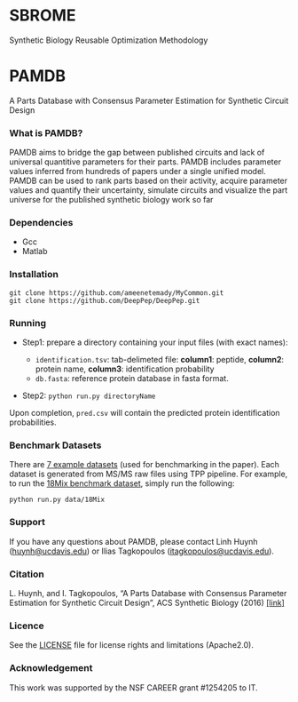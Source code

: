 SBROME
======

Synthetic Biology Reusable Optimization Methodology

# PAMDB
A Parts Database with Consensus Parameter Estimation for Synthetic Circuit Design

### What is PAMDB?
PAMDB aims to bridge the gap between published circuits and lack of universal quantitive parameters for their parts. PAMDB includes parameter values inferred from hundreds of papers under a single unified model. PAMDB can be used to rank parts based on their activity, acquire parameter values and quantify their uncertainty, simulate circuits and visualize the part universe for the published synthetic biology work so far

### Dependencies
* Gcc
* Matlab


### Installation
```
git clone https://github.com/ameenetemady/MyCommon.git
git clone https://github.com/DeepPep/DeepPep.git
```

### Running
* Step1: prepare a directory containing your input files (with exact names):

  * ```identification.tsv```: tab-delimeted file:  **column1**: peptide, **column2**: protein name, **column3**: identification probability
  * ```db.fasta```: reference protein database in fasta format.

* Step2: ```python run.py directoryName```

Upon completion, ```pred.csv``` will contain the predicted protein identification probabilities.

### Benchmark Datasets
There are [7 example datasets](https://github.com/DeepPep/public/tree/master/data) (used for benchmarking in the paper). Each dataset is generated from MS/MS raw files using TPP pipeline. For example, to run the [18Mix benchmark dataset](https://github.com/DeepPep/public/tree/master/data/18mix), simply run the following:

```
python run.py data/18Mix
```
### Support

If you have any questions about PAMDB, please contact Linh Huynh (huynh@ucdavis.edu) or Ilias Tagkopoulos (itagkopoulos@ucdavis.edu).

### Citation
 L. Huynh, and I. Tagkopoulos, “A Parts Database with Consensus Parameter Estimation for Synthetic Circuit Design”, ACS Synthetic Biology (2016) [\[link\]](https://pubs.acs.org/doi/abs/10.1021/acssynbio.5b00205)

### Licence
See the [LICENSE](./LICENSE) file for license rights and limitations (Apache2.0).

### Acknowledgement
This work was supported by the NSF CAREER grant #1254205 to IT.

